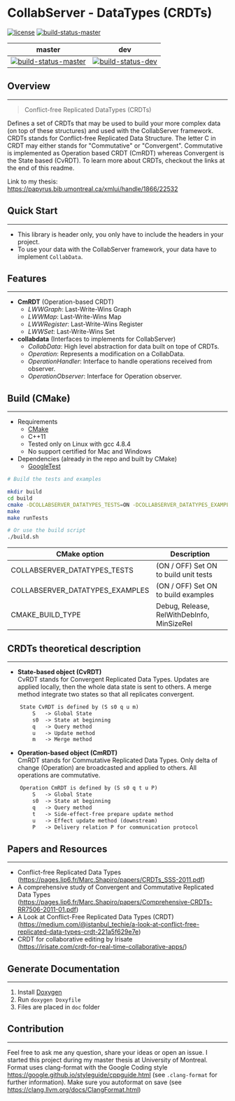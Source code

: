# CollabServer - DataTypes (CRDTs)

[![license](https://img.shields.io/badge/license-LGPLv3.0-blue.svg)](https://github.com/CollabServer/collabserver-datatypes/blob/master/LICENSE.txt)
[![build-status-master](https://travis-ci.org/CollabServer/collabserver-datatypes.svg?branch=master)](https://travis-ci.org/CollabServer/collabserver-datatypes)

| master | dev |
| :-----: | :----: |
| [![build-status-master](https://travis-ci.org/CollabServer/collabserver-datatypes.svg?branch=master)](https://travis-ci.org/CollabServer/collabserver-datatypes) | [![build-status-dev](https://travis-ci.org/CollabServer/collabserver-datatypes.svg?branch=dev)](https://travis-ci.org/CollabServer/collabserver-datatypes) |

## Overview

---

> Conflict-free Replicated DataTypes (CRDTs)

Defines a set of CRDTs that may be used to build your more complex data
(on top of these structures) and used with the CollabServer framework.
CRDTs stands for Conflict-free Replicated Data Structure.
The letter C in CRDT may either stands for "Commutative" or "Convergent".
Commutative is implemented as Operation based CRDT (CmRDT) whereas Convergent
is the State based (CvRDT).
To learn more about CRDTs, checkout the links at the end of this readme.

Link to my thesis: <https://papyrus.bib.umontreal.ca/xmlui/handle/1866/22532>

## Quick Start

---

- This library is header only, you only have to include the headers in your project.
- To use your data with the CollabServer framework, your data have to implement `CollabData`.

## Features

---

- **CmRDT** (Operation-based CRDT)
  - *LWWGraph*: Last-Write-Wins Graph
  - *LWWMap*: Last-Write-Wins Map
  - *LWWRegister*: Last-Write-Wins Register
  - *LWWSet*: Last-Write-Wins Set
- **collabdata** (Interfaces to implements for CollabServer)
  - *CollabData*: High level abstraction for data built on tope of CRDTs.
  - *Operation*: Represents a modification on a CollabData.
  - *OperationHandler*: Interface to handle operations received from observer.
  - *OperationObserver*: Interface for Operation observer.

## Build (CMake)

---

- Requirements
  - [CMake](https://cmake.org/)
  - C++11
  - Tested only on Linux with gcc 4.8.4
  - No support certified for Mac and Windows
- Dependencies (already in the repo and built by CMake)
  - [GoogleTest](https://github.com/google/googletest)

```bash
# Build the tests and examples

mkdir build
cd build
cmake -DCOLLABSERVER_DATATYPES_TESTS=ON -DCOLLABSERVER_DATATYPES_EXAMPLES=ON ..
make
make runTests

# Or use the build script
./build.sh
```

| CMake option | Description |
| --- | --- |
| COLLABSERVER_DATATYPES_TESTS | (ON / OFF) Set ON to build unit tests |
| COLLABSERVER_DATATYPES_EXAMPLES | (ON / OFF) Set ON to build examples |
| CMAKE_BUILD_TYPE | Debug, Release, RelWithDebInfo, MinSizeRel |

## CRDTs theoretical description

---

- **State-based object (CvRDT)** \
CvRDT stands for Convergent Replicated Data Types.
Updates are applied locally, then the whole data state is sent to others.
A merge method integrate two states so that all replicates convergent.

```txt
    State CvRDT is defined by (S s0 q u m)
        S   -> Global State
        s0  -> State at beginning
        q   -> Query method
        u   -> Update method
        m   -> Merge method
```

- **Operation-based object (CmRDT)** \
CmRDT stands for Commutative Replicated Data Types.
Only delta of change (Operation) are broadcasted and applied to others.
All operations are commutative.

```txt
    Operation CmRDT is defined by (S s0 q t u P)
        S   -> Global State
        s0  -> State at beginning
        q   -> Query method
        t   -> Side-effect-free prepare update method
        u   -> Effect update method (downstream)
        P   -> Delivery relation P for communication protocol
```

## Papers and Resources

---

- Conflict-free Replicated Data Types \
  (<https://pages.lip6.fr/Marc.Shapiro/papers/CRDTs_SSS-2011.pdf>)
- A comprehensive study of Convergent and Commutative Replicated Data Types \
  (<https://pages.lip6.fr/Marc.Shapiro/papers/Comprehensive-CRDTs-RR7506-2011-01.pdf>)
- A Look at Conflict-Free Replicated Data Types (CRDT) \
  (<https://medium.com/@istanbul_techie/a-look-at-conflict-free-replicated-data-types-crdt-221a5f629e7e>)
- CRDT for collaborative editing by Irisate \
  (<https://irisate.com/crdt-for-real-time-collaborative-apps/>)

## Generate Documentation

---

1. Install [Doxygen](https://www.stack.nl/~dimitri/doxygen/)
1. Run `doxygen Doxyfile`
1. Files are placed in `doc` folder

## Contribution

---

Feel free to ask me any question, share your ideas or open an issue.
I started this project during my master thesis at University of Montreal.
Format uses clang-format with the Google Coding style <https://google.github.io/styleguide/cppguide.html> (see `.clang-format` for further information).
Make sure you autoformat on save (see <https://clang.llvm.org/docs/ClangFormat.html>)
